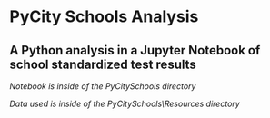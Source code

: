 # PyCity Schools Analysis

## A Python analysis in a Jupyter Notebook of school standardized test results

*Notebook is inside of the PyCitySchools directory*

*Data used is inside of the PyCitySchools\Resources directory*
